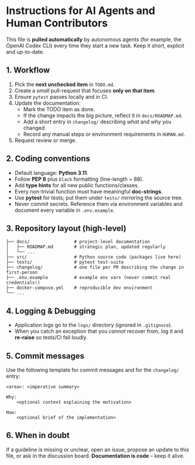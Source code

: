 # Instructions for AI Agents and Human Contributors

This file is **pulled automatically** by autonomous agents (for example, the OpenAI Codex CLI) every time they start a new task.  Keep it short, explicit and up-to-date.

## 1. Workflow

1. Pick the **next unchecked item** in `TODO.md`.
2. Create a *small* pull-request that focuses **only on that item**.
3. Ensure `pytest` passes locally and in CI.
4. Update the documentation:
   * Mark the TODO item as done.
   * If the change impacts the big picture, reflect it in `docs/ROADMAP.md`.
   * Add a short entry in `changelog/` describing *what* and *why* you changed.
   * Record any manual steps or environment requirements in `HUMAN.md`.
5. Request review or merge.

## 2. Coding conventions

* Default language: **Python 3.11**.
* Follow **PEP 8** plus `black` formatting (line-length = 88).
* Add **type hints** for all new public functions/classes.
* Every non-trivial function must have meaningful **doc-strings**.
* Use **pytest** for tests; put them under `tests/` mirroring the source tree.
* Never commit secrets.  Reference them via environment variables and document every variable in `.env.example`.

## 3. Repository layout (high-level)

```
├── docs/                 # project-level documentation
│   ├── ROADMAP.md        # strategic plan, updated regularly
│   └── ...
├── src/                  # Python source code (packages live here)
├── tests/                # pytest test-suite
├── changelog/            # one file per PR describing the change in first-person
├── .env.example          # example env vars (never commit real credentials!)
├── docker-compose.yml    # reproducible dev environment
└── ...
```

## 4. Logging & Debugging

* Application logs go to the `logs/` directory (ignored in `.gitignore`).
* When you catch an exception that you *cannot* recover from, log it and **re-raise** so tests/CI fail loudly.

## 5. Commit messages

Use the following template for commit messages and for the `changelog/` entry:

```
<area>: <imperative summary>

Why:
    <optional context explaining the motivation>

How:
    <optional brief of the implementation>
```

## 6. When in doubt

If a guideline is missing or unclear, open an issue, propose an update to this file, or ask in the discussion board.  **Documentation is code** – keep it alive.
